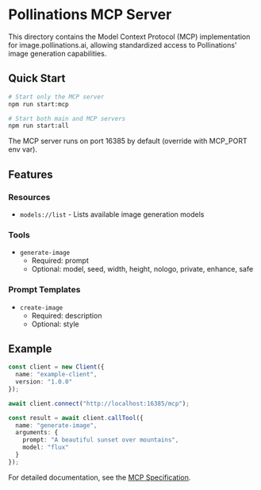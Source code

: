 # Pollinations MCP Server

This directory contains the Model Context Protocol (MCP) implementation for image.pollinations.ai, allowing standardized access to Pollinations' image generation capabilities.

## Quick Start

```bash
# Start only the MCP server
npm run start:mcp

# Start both main and MCP servers
npm run start:all
```

The MCP server runs on port 16385 by default (override with MCP_PORT env var).

## Features

### Resources
- `models://list` - Lists available image generation models

### Tools
- `generate-image`
  - Required: prompt
  - Optional: model, seed, width, height, nologo, private, enhance, safe

### Prompt Templates
- `create-image`
  - Required: description
  - Optional: style

## Example

```typescript
const client = new Client({
  name: "example-client",
  version: "1.0.0"
});

await client.connect("http://localhost:16385/mcp");

const result = await client.callTool({
  name: "generate-image",
  arguments: {
    prompt: "A beautiful sunset over mountains",
    model: "flux"
  }
});
```

For detailed documentation, see the [MCP Specification](https://modelcontextprotocol.io).
